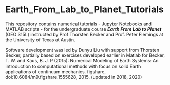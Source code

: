 # Earth_From_Lab_to_Planet_Tutorials
This repository contains numerical tutorials - Jupyter Notebooks and MATLAB scripts - for the undergraduate course ***Earth From Lab to Planet*** (GEO 315L) 
instructed by Prof Thorsten Becker and Prof. Peter Flemings at the University of Texas at Austin.

Software development was led by Dunyu Liu with support from Thorsten Becker, partially based on exercises developed earlier in Matlab for 
Becker, T. W. and Kaus, B. J. P (2015): Numerical Modeling of Earth Systems: An introduction to computational methods with focus on solid Earth applications of continuum mechanics. figshare, doi:10.6084/m9.figshare.1555628, 2015. (updated in 2018, 2020)




